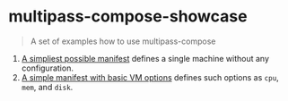 # multipass-compose-showcase

> A set of examples how to use multipass-compose

1. [A simpliest possible manifest](/001_basic)
   defines a single machine without any configuration.
2. [A simple manifest with basic VM options](/002_basic_config)
   defines such options as `cpu`, `mem`, and `disk`.
